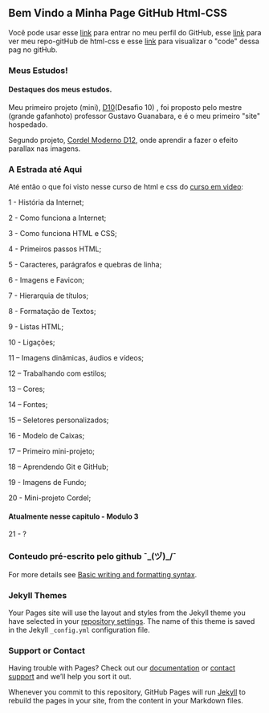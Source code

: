 ## Bem Vindo a Minha Page GitHub Html-CSS

Você pode usar esse [link](https://github.com/MichelNsouza) para entrar no meu perfil do GitHub, esse [link](https://github.com/MichelNsouza/html-css) para ver meu repo-gitHub de html-css e esse [link](https://github.com/MichelNsouza/html-css/edit/gh-pages/index.md) para visualizar o "code" dessa pag no gitHub.

### Meus Estudos!
#### Destaques dos meus estudos.

Meu primeiro projeto (mini), [D10](https://michelnsouza.github.io/projeto-android/)(Desafio 10) , foi proposto pelo mestre (grande gafanhoto) professor Gustavo Guanabara, e é o meu primeiro "site" hospedado.

Segundo projeto, [Cordel Moderno D12](https://michelnsouza.github.io/projeto-cordel/), onde aprendir a fazer o efeito parallax nas imagens.

### A Estrada até Aqui

Até então o que foi visto nesse curso de html e css do [curso em video](https://www.cursoemvideo.com/):

1 - História da Internet;

2 - Como funciona a Internet;

3 - Como funciona HTML e CSS;

4 -  Primeiros passos HTML;

5 - Caracteres, parágrafos e quebras de linha;

6 -  Imagens e Favicon;

7 - Hierarquia de títulos;

8 - Formatação de Textos;

9 -  Listas HTML;

10 - Ligações;

11 – Imagens dinâmicas, áudios e vídeos;

12 – Trabalhando com estilos;

13 – Cores;

14 – Fontes;

15 – Seletores personalizados;

16 - Modelo de Caixas;

17 – Primeiro mini-projeto;

18 – Aprendendo Git e GitHub;

19 - Imagens de Fundo;

20 - Mini-projeto Cordel;


#### Atualmente nesse capitulo - Modulo 3

21 - ?









### Conteudo pré-escrito pelo github ¯\_(ヅ)_/¯

For more details see [Basic writing and formatting syntax](https://docs.github.com/en/github/writing-on-github/getting-started-with-writing-and-formatting-on-github/basic-writing-and-formatting-syntax).

### Jekyll Themes

Your Pages site will use the layout and styles from the Jekyll theme you have selected in your [repository settings](https://github.com/MichelNsouza/html-css/settings/pages). The name of this theme is saved in the Jekyll `_config.yml` configuration file.

### Support or Contact

Having trouble with Pages? Check out our [documentation](https://docs.github.com/categories/github-pages-basics/) or [contact support](https://support.github.com/contact) and we’ll help you sort it out.

Whenever you commit to this repository, GitHub Pages will run [Jekyll](https://jekyllrb.com/) to rebuild the pages in your site, from the content in your Markdown files.
